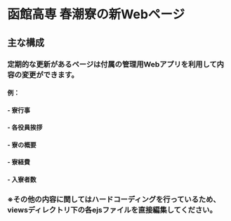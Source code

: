 # 函館高専 春潮寮の新Webページ
## 主な構成
### 定期的な更新があるページは付属の管理用Webアプリを利用して内容の変更ができます。
#### 例：
#### - 寮行事
#### - 各役員挨拶
#### - 寮の概要
#### - 寮経費
#### - 入寮者数
### ※その他の内容に関してはハードコーディングを行っているため、viewsディレクトリ下の各ejsファイルを直接編集してください。